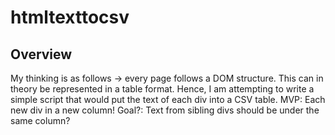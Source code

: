# htmltexttocsv

## Overview

My thinking is as follows -> every page follows a DOM structure.
This can in theory be represented in a table format.
Hence, I am attempting to write a simple script that would put the text of each div into a CSV table.
MVP: Each new div in a new column!
Goal?: Text from sibling divs should be under the same column?
